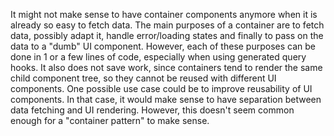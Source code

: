 It might not make sense to have container components anymore when it is already so easy to fetch data. The main purposes of a container are to fetch data, possibly adapt it, handle error/loading states and finally to pass on the data to a "dumb" UI component. However, each of these purposes can be done in 1 or a few lines of code, especially when using generated query hooks. It also does not save work, since containers tend to render the same child component tree, so they cannot be reused with different UI components.
One possible use case could be to improve reusability of UI components. In that case, it would make sense to have separation between data fetching and UI rendering. However, this doesn't seem common enough for a "container pattern" to make sense.
